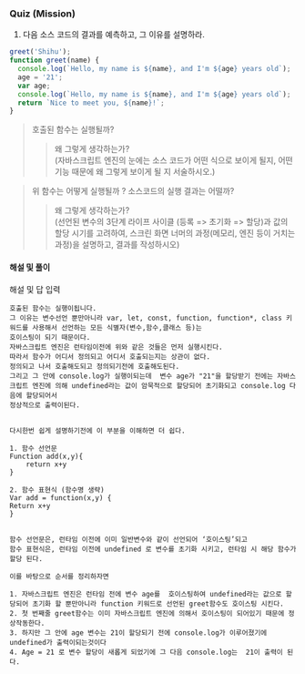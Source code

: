 ### Quiz (Mission)

1. 다음 소스 코드의 결과를 예측하고, 그 이유를 설명하라.

```js
greet('Shihu');
function greet(name) {
  console.log(`Hello, my name is ${name}, and I'm ${age} years old`);
  age = '21';
  var age;
  console.log(`Hello, my name is ${name}, and I'm ${age} years old`);
  return `Nice to meet you, ${name}!`;
}
```

> 호출된 함수는 실행될까?
> > 왜 그렇게 생각하는가? </br>
> > (자바스크립트 엔진의 눈에는 소스 코드가 어떤 식으로 보이게 될지, 어떤 기능 때문에 왜 그렇게 보이게 될 지 서술하시오.)


> 위 함수는 어떻게 실행될까 ? 소스코드의 실행 결과는 어떨까?
>
> > 왜 그렇게 생각하는가? </br>
> > (선언된 변수의 3단계 라이프 사이클 (등록 => 초기화 => 할당)과 값의 할당 시기를 고려하여, 스크린 화면 너머의 과정(메모리, 엔진 등이 거치는 과정)을 설명하고, 결과를 작성하시오)
#### 해설 및 풀이

해설 및 답 입력

```
호출된 함수는 실행이됩니다. 
그 이유는 변수선언 뿐만아니라 var, let, const, function, function*, class 키워드를 사용해서 선언하는 모든 식별자(변수,함수,클래스 등)는 
호이스팅이 되기 때문이다. 
자바스크립트 엔진은 런타임이전에 위와 같은 것들은 먼저 실행시킨다.  
따라서 함수가 어디서 정의되고 어디서 호출되는지는 상관이 없다. 
정의되고 나서 호출해도되고 정의되기전에 호출해도된다.
그리고 그 안에 console.log가 실행이되는데  변수 age가 "21"을 할당받기 전에는 자바스크립트 엔진에 의해 undefined라는 값이 암묵적으로 할당되어 초기화되고 console.log 다음에 할당되어서
정상적으로 출력이된다.


다시한번 쉽게 설명하기전에 이 부분을 이해하면 더 쉽다. 

1. 함수 선언문
Function add(x,y){
	return x+y
}

2. 함수 표현식 (함수명 생략)
Var add = function(x,y) {
Return x+y
}


함수 선언문은, 런타임 이전에 이미 일반변수와 같이 선언되어 ‘호이스팅’되고
함수 표현식은, 런타임 이전에 undefined 로 변수를 초기화 시키고, 런타임 시 해당 함수가 할당 된다. 

이를 바탕으로 순서를 정리하자면

1. 자바스크립트 엔진은 런타임 전에 변수 age를  호이스팅하여 undefined라는 값으로 할당되어 초기화 할 뿐만아니라 function 키워드로 선언된 greet함수도 호이스팅 시킨다. 
2. 첫 번째줄 greet함수는 이미 자바스크립트 엔진에 의해서 호이스팅이 되어있기 때문에 정상작동한다.
3. 하지만 그 안에 age 변수는 21이 할당되기 전에 console.log가 이루어졌기에 undefined가 출력이되는것이다
4. Age = 21 로 변수 할당이 새롭게 되었기에 그 다음 console.log는  21이 출력이 된다. 




```
